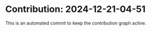 # Contribution: 2024-12-21-04-51
This is an automated commit to keep the contribution graph active.
